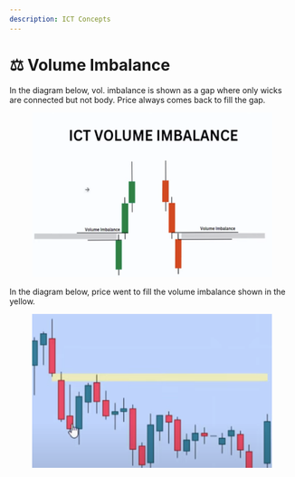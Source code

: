 ```yaml
---
description: ICT Concepts
---
```


# ⚖ Volume Imbalance

In the diagram below, vol. imbalance is shown as a gap where only wicks are connected but not body. Price always comes back to fill the gap.

<figure><img src="../.gitbook/assets/image (12).png" alt=""><figcaption></figcaption></figure>



In the diagram below, price went to fill the volume imbalance shown in the yellow.

<figure><img src="../.gitbook/assets/image (13).png" alt=""><figcaption></figcaption></figure>
